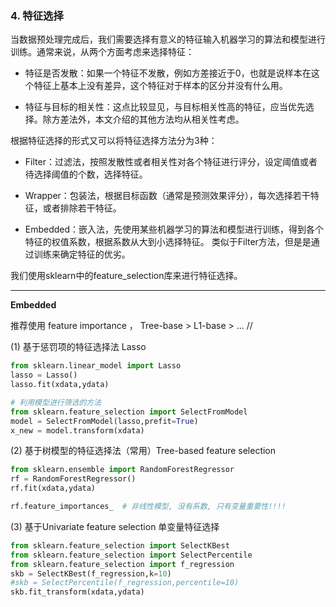 ### 4. 特征选择

当数据预处理完成后，我们需要选择有意义的特征输入机器学习的算法和模型进行训练。通常来说，从两个方面考虑来选择特征：

- 特征是否发散：如果一个特征不发散，例如方差接近于0，也就是说样本在这个特征上基本上没有差异，这个特征对于样本的区分并没有什么用。

- 特征与目标的相关性：这点比较显见，与目标相关性高的特征，应当优先选择。除方差法外，本文介绍的其他方法均从相关性考虑。


根据特征选择的形式又可以将特征选择方法分为3种：


- Filter：过滤法，按照发散性或者相关性对各个特征进行评分，设定阈值或者待选择阈值的个数，选择特征。

- Wrapper：包装法，根据目标函数（通常是预测效果评分），每次选择若干特征，或者排除若干特征。

- Embedded：嵌入法，先使用某些机器学习的算法和模型进行训练，得到各个特征的权值系数，根据系数从大到小选择特征。
类似于Filter方法，但是是通过训练来确定特征的优劣。　　

我们使用sklearn中的feature_selection库来进行特征选择。

---

**Embedded**

推荐使用 feature importance ， Tree-base > L1-base > ... //

(1) 基于惩罚项的特征选择法 Lasso
```python
from sklearn.linear_model import Lasso
lasso = Lasso()
lasso.fit(xdata,ydata)

# 利用模型进行筛选的方法
from sklearn.feature_selection import SelectFromModel
model = SelectFromModel(lasso,prefit=True)
x_new = model.transform(xdata)
```


(2) 基于树模型的特征选择法（常用）Tree-based feature selection
```python
from sklearn.ensemble import RandomForestRegressor
rf = RandomForestRegressor()
rf.fit(xdata,ydata)

rf.feature_importances_  # 非线性模型, 没有系数, 只有变量重要性!!!!
```

(3) 基于Univariate feature selection  单变量特征选择
```python
from sklearn.feature_selection import SelectKBest
from sklearn.feature_selection import SelectPercentile
from sklearn.feature_selection import f_regression
skb = SelectKBest(f_regression,k=10)
#skb = SelectPercentile(f_regression,percentile=10)
skb.fit_transform(xdata,ydata)
```


